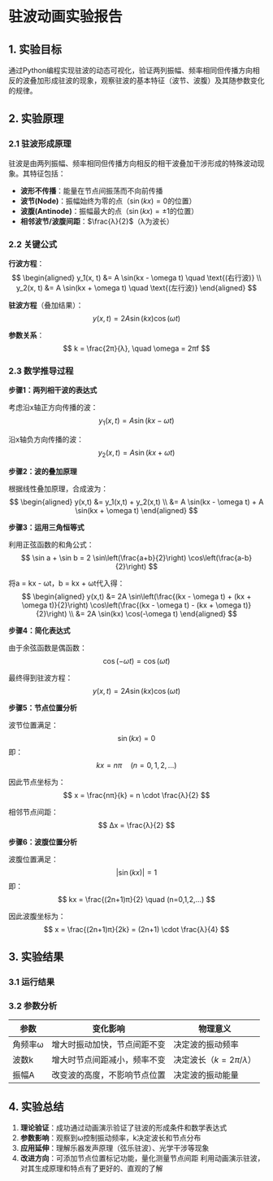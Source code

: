 # 驻波动画实验报告

## 1. 实验目标
通过Python编程实现驻波的动态可视化，验证两列振幅、频率相同但传播方向相反的波叠加形成驻波的现象，观察驻波的基本特征（波节、波腹）及其随参数变化的规律。

## 2. 实验原理

### 2.1 驻波形成原理
驻波是由两列振幅、频率相同但传播方向相反的相干波叠加干涉形成的特殊波动现象。其特征包括：

- **波形不传播**：能量在节点间振荡而不向前传播
- **波节(Node)**：振幅始终为零的点（$\sin(kx)=0$的位置）
- **波腹(Antinode)**：振幅最大的点（$\sin(kx)=\pm1$的位置）
- **相邻波节/波腹间距**：$\frac{λ}{2}$（λ为波长）

### 2.2 关键公式

**行波方程**：
$$
\begin{aligned}
y_1(x, t) &= A \sin(kx - \omega t) \quad \text{(右行波)} \\
y_2(x, t) &= A \sin(kx + \omega t) \quad \text{(左行波)}
\end{aligned}
$$

**驻波方程**（叠加结果）：
$$
y(x,t) = 2A\sin(kx)\cos(\omega t)
$$

**参数关系**：
$$
k = \frac{2π}{λ}, \quad \omega = 2πf
$$
### 2.3 数学推导过程

**步骤1：两列相干波的表达式**

考虑沿x轴正方向传播的波：
$$ y_1(x,t) = A \sin(kx - \omega t) $$

沿x轴负方向传播的波：
$$ y_2(x,t) = A \sin(kx + \omega t) $$

**步骤2：波的叠加原理**

根据线性叠加原理，合成波为：
$$
\begin{aligned}
y(x,t) &= y_1(x,t) + y_2(x,t) \\
&= A \sin(kx - \omega t) + A \sin(kx + \omega t)
\end{aligned}
$$

**步骤3：运用三角恒等式**

利用正弦函数的和角公式：
$$ \sin a + \sin b = 2 \sin\left(\frac{a+b}{2}\right) \cos\left(\frac{a-b}{2}\right) $$

将a = kx - ωt，b = kx + ωt代入得：
$$
\begin{aligned}
y(x,t) &= 2A \sin\left(\frac{(kx - \omega t) + (kx + \omega t)}{2}\right) \cos\left(\frac{(kx - \omega t) - (kx + \omega t)}{2}\right) \\
&= 2A \sin(kx) \cos(-\omega t)
\end{aligned}
$$

**步骤4：简化表达式**

由于余弦函数是偶函数：
$$ \cos(-\omega t) = \cos(\omega t) $$

最终得到驻波方程：
$$ y(x,t) = 2A \sin(kx) \cos(\omega t) $$

**步骤5：节点位置分析**

波节位置满足：
$$ \sin(kx) = 0 $$
即：
$$ kx = nπ \quad (n=0,1,2,...) $$

因此节点坐标为：
$$ x = \frac{nπ}{k} = n \cdot \frac{λ}{2} $$

相邻节点间距：
$$ Δx = \frac{λ}{2} $$

**步骤6：波腹位置分析**

波腹位置满足：
$$ |\sin(kx)| = 1 $$
即：
$$ kx = \frac{(2n+1)π}{2} \quad (n=0,1,2,...) $$

因此波腹坐标为：
$$ x = \frac{(2n+1)π}{2k} = (2n+1) \cdot \frac{λ}{4} $$
## 3. 实验结果

### 3.1 运行结果


### 3.2 参数分析

| 参数    | 变化影响                          | 物理意义                 |
|---------|-----------------------------------|--------------------------|
| 角频率ω | 增大时振动加快，节点间距不变      | 决定波的振动频率         |
| 波数k   | 增大时节点间距减小，频率不变      | 决定波长（$k=2π/λ$）     |
| 振幅A   | 改变波的高度，不影响节点位置      | 决定波的振动能量         |

## 4. 实验总结

1. **理论验证**：成功通过动画演示验证了驻波的形成条件和数学表达式
2. **参数影响**：观察到ω控制振动频率，k决定波长和节点分布
3. **应用延伸**：理解乐器发声原理（弦乐驻波）、光学干涉等现象
4. **改进方向**：可添加节点位置标记功能，量化测量节点间距
利用动画演示驻波，对其生成原理和特点有了更好的、直观的了解
